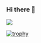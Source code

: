 ### Hi there 👋
<picture>
  <source
    srcset="https://github-readme-stats.vercel.app/api?username=LRaiden22&show_icons=true&theme=dark"
    media="(prefers-color-scheme: dark)"
  />
  <source
    srcset="https://github-readme-stats.vercel.app/api?username=LRaiden22&show_icons=true"
    media="(prefers-color-scheme: light), (prefers-color-scheme: no-preference)"
  />
  <img src="https://github-readme-stats.vercel.app/api?username=LRaiden22&show_icons=true" />
</picture>

[![trophy](https://github-profile-trophy.vercel.app/?username=lraiden22&theme=onedark)](https://github.com/lraiden22/github-profile-trophy)

<!--
**LRaiden22/LRaiden22** is a ✨ _special_ ✨ repository because its `README.md` (this file) appears on your GitHub profile.

Here are some ideas to get you started:

- 🔭 I’m currently working on ...
- 🌱 I’m currently learning ...
- 👯 I’m looking to collaborate on ...
- 🤔 I’m looking for help with ...
- 💬 Ask me about ...
- 📫 How to reach me: ...
- 😄 Pronouns: ...
- ⚡ Fun fact: ...
-->
